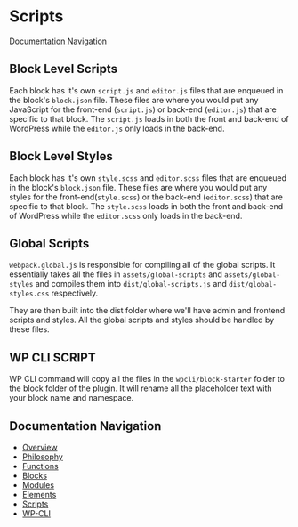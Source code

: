 # Scripts

[Documentation Navigation](#documentation-navigation)

## Block Level Scripts

Each block has it's own `script.js` and `editor.js` files that are enqueued in the block's `block.json` file. These files are where you would put any JavaScript for the front-end (`script.js`) or back-end (`editor.js`) that are specific to that block. The `script.js` loads in both the front and back-end of WordPress while the `editor.js` only loads in the back-end.

## Block Level Styles

Each block has it's own `style.scss` and `editor.scss` files that are enqueued in the block's `block.json` file. These files are where you would put any styles for the front-end(`style.scss`) or the back-end (`editor.scss`) that are specific to that block. The `style.scss` loads in both the front and back-end of WordPress while the `editor.scss` only loads in the back-end.

## Global Scripts

`webpack.global.js` is responsible for compiling all of the global scripts. It essentially takes all the files in `assets/global-scripts` and `assets/global-styles` and compiles them into `dist/global-scripts.js` and `dist/global-styles.css` respectively.

They are then built into the dist folder where we'll have admin and frontend scripts and styles. All the global scripts and styles should be handled by these files.

## WP CLI SCRIPT

WP CLI command will copy all the files in the `wpcli/block-starter` folder to the block folder of the plugin. It will rename all the placeholder text with your block name and namespace.

## Documentation Navigation

-   [Overview](Home.md)
-   [Philosophy](Philosophy.md)
-   [Functions](Functions.md)
-   [Blocks](Blocks.md)
-   [Modules](Modules.md)
-   [Elements](Elements.md)
-   [Scripts](Scripts.md)
-   [WP-CLI](WP-CLI.md)
